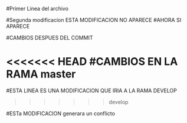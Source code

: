 #Primer Linea del archivo

#Segunda modificacion ESTA MODIFICACION NO APARECE
#AHORA SI APARECE

#CAMBIOS DESPUES DEL COMMIT

<<<<<<< HEAD
#CAMBIOS EN LA RAMA master
=======
#ESTA LINEA ES UNA MODIFICACION QUE IRIA A LA RAMA DEVELOP
>>>>>>> develop


#ESTa MODIFICACION generara un conflicto